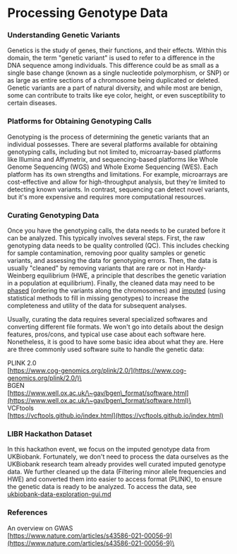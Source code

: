 # Processing Genotype Data

### **Understanding Genetic Variants**

&#x20;Genetics is the study of genes, their functions, and their effects. Within this domain, the term "genetic variant" is used to refer to a difference in the DNA sequence among individuals. This difference could be as small as a single base change (known as a single nucleotide polymorphism, or SNP) or as large as entire sections of a chromosome being duplicated or deleted. Genetic variants are a part of natural diversity, and while most are benign, some can contribute to traits like eye color, height, or even susceptibility to certain diseases.

### **Platforms for Obtaining Genotyping Calls**

&#x20;Genotyping is the process of determining the genetic variants that an individual possesses. There are several platforms available for obtaining genotyping calls, including but not limited to, microarray-based platforms like Illumina and Affymetrix, and sequencing-based platforms like Whole Genome Sequencing (WGS) and Whole Exome Sequencing (WES). Each platform has its own strengths and limitations. For example, microarrays are cost-effective and allow for high-throughput analysis, but they're limited to detecting known variants. In contrast, sequencing can detect novel variants, but it's more expensive and requires more computational resources.

### **Curating Genotyping Data**

Once you have the genotyping calls, the data needs to be curated before it can be analyzed. This typically involves several steps. First, the raw genotyping data needs to be quality controlled (QC). This includes checking for sample contamination, removing poor quality samples or genetic variants, and assessing the data for genotyping errors. Then, the data is usually "cleaned" by removing variants that are rare or not in Hardy-Weinberg equilibrium (HWE, a principle that describes the genetic variation in a population at equilibrium). Finally, the cleaned data may need to be [phased](https://www.nature.com/articles/nrg3054) (ordering the variants along the chromosomes) and [imputed](https://en.wikipedia.org/wiki/Imputation\_\(genetics\)) (using statistical methods to fill in missing genotypes) to increase the completeness and utility of the data for subsequent analyses.

Usually, curating the data requires several specialized softwares and converting different file formats. We won't go into details about the design features, pros/cons, and typical use case about each software here. Nonetheless, it is good to have some basic idea about what they are. Here are three commonly used software suite to handle the genetic data:

PLINK 2.0\
[https://www.cog-genomics.org/plink/2.0/](https://www.cog-genomics.org/plink/2.0/)\
\
BGEN\
[https://www.well.ox.ac.uk/\~gav/bgen\_format/software.html](https://www.well.ox.ac.uk/\~gav/bgen\_format/software.html)\
\
VCFtools\
[https://vcftools.github.io/index.html](https://vcftools.github.io/index.html)

### LIBR Hackathon Dataset

In this hackathon event, we focus on the imputed genotype data from UKBiobank. Fortunately, we don't need to process the data ourselves as the UKBiobank research team already provides well curated imputed genotype data. We further cleaned up the data (Filtering minor allele frequencies and HWE) and converted them into easier to access format (PLINK), to ensure the genetic data is ready to be analyzed. To access the data, see [ukbiobank-data-exploration-gui.md](../data-exploration/ukbiobank-data-exploration-gui.md "mention")

### References

An overview on GWAS\
[https://www.nature.com/articles/s43586-021-00056-9](https://www.nature.com/articles/s43586-021-00056-9)\


